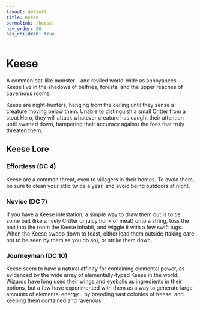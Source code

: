 ```yaml
---
layout: default
title: Keese
permalink: /keese
nav_order: 26
has_children: true
---
```


# Keese

A common bat-like monster – and reviled world-wide as annoyances – Keese live in the shadows of belfries, forests, and the upper reaches of cavernous rooms. 

Keese are night-hunters, hanging from the ceiling until they sense a creature moving below them. Unable to distinguish a small Critter from a stout Hero, they will attack whatever creature has caught their attention until swatted down, hampering their accuracy against the foes that truly threaten them.

## Keese Lore

### Effortless (DC 4)

Keese are a common threat, even to villagers in their homes. To avoid them, be sure to clean your attic twice a year, and avoid being outdoors at night.

### Novice (DC 7)

If you have a Keese infestation, a simple way to draw them out is to tie some bait (like a lively Critter or juicy hunk of meat) onto a string, toss the bait into the room the Keese inhabit, and wiggle it with a few swift tugs. When the Keese swoop down to feast, either lead them 
outside (taking care not to be seen by them as you do so), or strike them down.

### Journeyman (DC 10)

Keese seem to have a natural affinity for containing elemental power, as evidenced by the wide array of elementally-typed Keese in the world. Wizards have long used their wings and eyeballs as ingredients in their potions, but a few have experimented with them as a way to generate large amounts of elemental energy… by breeding vast colonies of Keese, and keeping them contained and ravenous.
